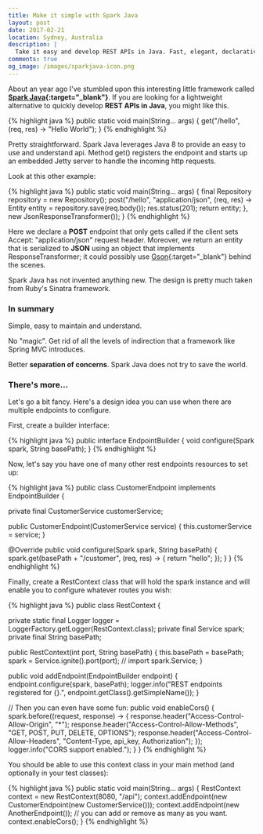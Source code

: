 ```yaml
---
title: Make it simple with Spark Java
layout: post
date: 2017-02-21
location: Sydney, Australia
description: |
  Take it easy and develop REST APIs in Java. Fast, elegant, declarative and functional.
comments: true
og_image: /images/sparkjava-icon.png
---
```


About an year ago I've stumbled upon this interesting little framework called **[Spark Java](http://sparkjava.com/){:target="_blank"}**. If you are looking for a lightweight alternative to quickly develop **REST APIs in Java**, you might like this.

<!--more-->

{% highlight java %}
public static void main(String... args) {
  get("/hello", (req, res) -> "Hello World");
}
{% endhighlight %}

Pretty straightforward. Spark Java leverages Java 8 to provide an easy to use and understand api. Method get() registers the endpoint and starts up an embedded Jetty server to handle the incoming http requests.

Look at this other example:

{% highlight java %}
public static void main(String... args) {
  final Repository repository = new Repository();
  post("/hello", "application/json", (req, res) ->
    Entity entity = repository.save(req.body());
    res.status(201);
    return entity;
  }, new JsonResponseTransformer());
}
{% endhighlight %}

Here we declare a **POST** endpoint that only gets called if the client sets Accept: "application/json" request header. Moreover, we return an entity that is serialized to **JSON** using an object that implements ResponseTransformer; it could possibly use [Gson](https://github.com/google/gson){:target="_blank"} behind the scenes.

Spark Java has not invented anything new. The design is pretty much taken from Ruby's Sinatra framework.

### In summary

Simple, easy to maintain and understand.

No "magic". Get rid of all the levels of indirection that a framework like Spring MVC introduces.

Better **separation of concerns**. Spark Java does not try to save the world.

### There's more...

Let's go a bit fancy. Here's a design idea you can use when there are multiple endpoints to configure.

First, create a builder interface:

{% highlight java %}
public interface EndpointBuilder {
  void configure(Spark spark, String basePath);
}
{% endhighlight %}

Now, let's say you have one of many other rest endpoints resources to set up:

{% highlight java %}
public class CustomerEndpoint implements EndpointBuilder {

  private final CustomerService customerService;

  public CustomerEndpoint(CustomerService service) {
    this.customerService = service;
  }

  @Override
  public void configure(Spark spark, String basePath) {
    spark.get(basePath + "/customer", (req, res) -> {
      return "hello";
    });
  }
}
{% endhighlight %}

Finally, create a RestContext class that will hold the spark instance and will enable you to configure whatever routes you wish:

{% highlight java %}
public class RestContext {

  private static final Logger logger = LoggerFactory.getLogger(RestContext.class);
  private final Service spark;
  private final String basePath;

  public RestContext(int port, String basePath) {
    this.basePath = basePath;
    spark = Service.ignite().port(port); // import spark.Service;
  }

  public void addEndpoint(EndpointBuilder endpoint) {
    endpoint.configure(spark, basePath);
    logger.info("REST endpoints registered for {}.", endpoint.getClass().getSimpleName());
  }

  // Then you can even have some fun:
  public void enableCors() {
    spark.before((request, response) -> {
      response.header("Access-Control-Allow-Origin", "*");
      response.header("Access-Control-Allow-Methods", "GET, POST, PUT, DELETE, OPTIONS");
      response.header("Access-Control-Allow-Headers", "Content-Type, api_key, Authorization");
    });
    logger.info("CORS support enabled.");
  }
}
{% endhighlight %}

You should be able to use this context class in your main method (and optionally in your test classes):

{% highlight java %}
public static void main(String... args) {
  RestContext context = new RestContext(8080, "/api");
  context.addEndpoint(new CustomerEndpoint(new CustomerService()));
  context.addEndpoint(new AnotherEndpoint()); // you can add or remove as many as you want.
  context.enableCors();
}
{% endhighlight %}

